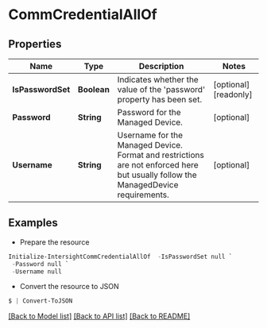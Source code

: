 # CommCredentialAllOf
## Properties

Name | Type | Description | Notes
------------ | ------------- | ------------- | -------------
**IsPasswordSet** | **Boolean** | Indicates whether the value of the &#39;password&#39; property has been set. | [optional] [readonly] 
**Password** | **String** | Password for the Managed Device. | [optional] 
**Username** | **String** | Username for the Managed Device. Format and restrictions are not enforced here but usually follow the ManagedDevice requirements. | [optional] 

## Examples

- Prepare the resource
```powershell
Initialize-IntersightCommCredentialAllOf  -IsPasswordSet null `
 -Password null `
 -Username null
```

- Convert the resource to JSON
```powershell
$ | Convert-ToJSON
```

[[Back to Model list]](../README.md#documentation-for-models) [[Back to API list]](../README.md#documentation-for-api-endpoints) [[Back to README]](../README.md)

